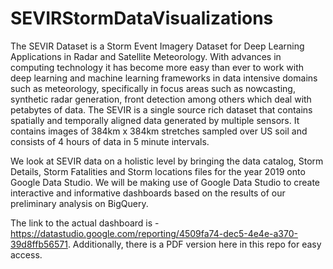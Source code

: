 # SEVIRStormDataVisualizations

The SEVIR Dataset is a Storm Event Imagery Dataset for Deep Learning Applications in Radar and Satellite Meteorology. With advances in computing technology it has become more easy than ever to work with deep learning and machine learning frameworks in data intensive domains such as meteorology, specifically in focus areas such as nowcasting, synthetic radar generation, front detection among others which deal with petabytes of data. The SEVIR is a single source rich dataset that contains spatially and temporally aligned data generated by multiple sensors.
It contains images of 384km x 384km stretches sampled over US soil and consists of 4 hours of data in 5 minute intervals.

We look at SEVIR data on a holistic level by bringing the data catalog, Storm Details, Storm Fatalities and Storm locations files for the year 2019 onto Google Data Studio. We will be making use of Google Data Studio to create interactive and informative dashboards based on the results of our preliminary analysis on BigQuery.

The link to the actual dashboard is - https://datastudio.google.com/reporting/4509fa74-dec5-4e4e-a370-39d8ffb56571.
Additionally, there is a PDF version here in this repo for easy access.
